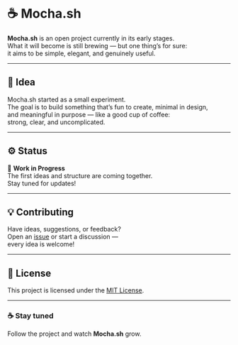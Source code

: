 # ☕ Mocha.sh

**Mocha.sh** is an open project currently in its early stages.  
What it will become is still brewing — but one thing’s for sure:  
it aims to be simple, elegant, and genuinely useful.  

---

## 🌱 Idea

Mocha.sh started as a small experiment.  
The goal is to build something that’s fun to create, minimal in design,  
and meaningful in purpose — like a good cup of coffee:  
strong, clear, and uncomplicated.  

---

## ⚙️ Status

🚧 **Work in Progress**  
The first ideas and structure are coming together.  
Stay tuned for updates!

---

## 💡 Contributing

Have ideas, suggestions, or feedback?  
Open an [issue](https://github.com/mocha.sh/mocha.sh/issues) or start a discussion —  
every idea is welcome!  

---

## 🧾 License

This project is licensed under the [MIT License](LICENSE).

---

### ☕ Stay tuned  
Follow the project and watch **Mocha.sh** grow.
